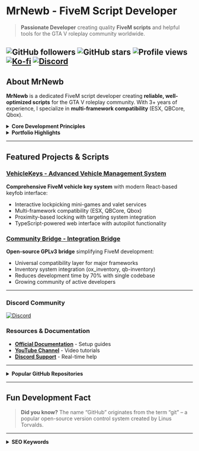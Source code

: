 # MrNewb - FiveM Script Developer

> **Passionate Developer** creating quality **FiveM scripts** and helpful tools for the GTA V roleplay community worldwide.

![GitHub followers](https://img.shields.io/github/followers/MrNewb?label=Follow&style=social) ![GitHub stars](https://img.shields.io/github/stars/MrNewb?label=Stars&style=social) ![Profile views](https://komarev.com/ghpvc/?username=MrNewb&label=Profile%20Views&color=0e75b6&style=flat) [![Ko-fi](https://img.shields.io/badge/Buy%20Me%20a%20Coffee-%E2%98%95-lightgrey?style=flat-square&logo=ko-fi)](https://ko-fi.com/R5R76BIM9) [![Discord](https://img.shields.io/discord/1204398264812830720?label=Discord&logo=discord&color=7289DA)](https://discord.gg/mrnewbscripts)
---

## About MrNewb

**MrNewb** is a dedicated FiveM script developer creating **reliable, well-optimized scripts** for the GTA V roleplay community. With 3+ years of experience, I specialize in **multi-framework compatibility** (ESX, QBCore, Qbox).

<details>
<summary><strong>Core Development Principles</strong></summary>

- **Performance Focused** - Optimized code for server efficiency
- **Multi-Framework Support** - ESX, QBCore, Qbox compatibility
- **Comprehensive Documentation** - Detailed setup guides
- **Regular Updates** - Continuous improvements

</details>

<details>
<summary><strong>Portfolio Highlights</strong></summary>

- **16 Public Repositories** with 185+ combined stars
- **84 GitHub Followers** and growing developer network
- **Hundreds of servers** worldwide using MrNewb scripts
- **Active Development** with consistent commits throughout 2024-2025
- **Multi-language support** for international communities

</details>

---

## Featured Projects & Scripts

### [VehicleKeys - Advanced Vehicle Management System](https://mrnewbscripts.tebex.io/package/6254556)
**Comprehensive FiveM vehicle key system** with modern React-based keyfob interface:
- Interactive lockpicking mini-games and valet services
- Multi-framework compatibility (ESX, QBCore, Qbox)
- Proximity-based locking with targeting system integration
- TypeScript-powered web interface with autopilot functionality

### [Community Bridge - Integration Bridge](https://github.com/The-Order-Of-The-Sacred-Framework/community_bridge)
**Open-source GPLv3 bridge** simplifying FiveM development:
- Universal compatibility layer for major frameworks
- Inventory system integration (ox_inventory, qb-inventory)
- Reduces development time by 70% with single codebase
- Growing community of active developers

---

### Discord Community
[![Discord](https://discordapp.com/api/guilds/1204398264812830720/widget.png?style=banner2)](https://discord.gg/mrnewbscripts)

### Resources & Documentation
- **[Official Documentation](https://mrnewbs-scrips.gitbook.io/guide)** - Setup guides
- **[YouTube Channel](https://www.youtube.com/@mrnewb2819)** - Video tutorials
- **[Discord Support](https://discord.gg/mrnewbscripts)** - Real-time help

---

<details>
<summary><strong>Popular GitHub Repositories</strong></summary>

- **[MrNewbCustomPlates](https://github.com/MrNewb/MrNewbCustomPlates)** (43 ⭐) - Most popular license plate system
- **[MrNewbNameChanger](https://github.com/MrNewb/MrNewbNameChanger)** (28 ⭐) - Name updates without relog
- **[MrNewbWeaponTints](https://github.com/MrNewb/MrNewbWeaponTints)** (26 ⭐) - Weapon customization system
- **[MrNewbPhoneTracker](https://github.com/MrNewb/MrNewbPhoneTracker)** (18 ⭐) - Phone tracking solution
- **[MrNewbPosters](https://github.com/MrNewb/MrNewbPosters)** (13 ⭐) - Dynamic poster management

</details>

---

## Fun Development Fact

> **Did you know?** The name “GitHub” originates from the term “git” – a popular open-source version control system created by Linus Torvalds.

---

<details>
<summary><strong>SEO Keywords</strong></summary>

**FiveM Scripts:** FiveM scripts • FiveM resources • FiveM development • FiveM server scripts • Custom FiveM scripts • Professional FiveM scripts • FiveM script developer • FiveM lua scripts • Best FiveM scripts • Premium FiveM scripts • Quality FiveM scripts • Reliable FiveM scripts

**GTA V Roleplay:** GTA V roleplay • GTA RP scripts • Roleplay server scripts • RP server resources • GTA roleplay mods • FiveM roleplay • Roleplay enhancement • RP quality scripts • Immersive roleplay • Professional roleplay scripts

**Framework Scripts:** ESX scripts • QBCore scripts • Qbox scripts • Multi-framework scripts • ESX resources • QBCore resources • Framework compatibility • Universal FiveM scripts • Cross-framework development • ESX QBCore Qbox • Framework integration • Legacy framework support

**Vehicle Systems:** FiveM vehicle scripts • Vehicle key system • Car keys FiveM • Vehicle management FiveM • Vehicle locks • Keyfob system • Vehicle security scripts • Car management • Proximity locking • Vehicle targeting • Auto lockpicking • Automotive scripts

**Inventory Systems:** ox_inventory scripts • qb-inventory compatibility • es_extended inventory • Item-based systems • Inventory integration • FiveM items • Usable items • Custom items • Item management scripts

**Technical Development:** Lua programming • Lua scripting • JavaScript FiveM • TypeScript FiveM • React FiveM • Modern UI FiveM • Database integration • Client-server optimization • Performance optimization • FiveM NUI • Web development • stack FiveM

**Search Tags:** `fivem-scripts` `lua-programming` `gta5-roleplay` `esx-scripts` `qbcore-scripts` `qbox-scripts` `vehicle-management` `key-system` `vehicle-keys` `fivem-resources` `roleplay-scripts` `server-optimization` `multi-framework` `typescript-react` `open-source-fivem` `performance-optimization` `fivem-development` `lua-scripts` `gta-rp` `fivem-vehicle` `custom-scripts` `professional-fivem` `premium-scripts` `quality-scripts` `reliable-scripts` `modern-fivem` `advanced-scripts` `community_bridge` `free` `unescrowed` `qbx` `qbox` `qb` `qb-core`

</details>
